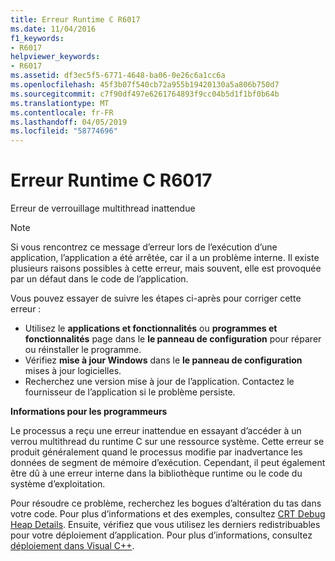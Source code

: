 ```yaml
---
title: Erreur Runtime C R6017
ms.date: 11/04/2016
f1_keywords:
- R6017
helpviewer_keywords:
- R6017
ms.assetid: df3ec5f5-6771-4648-ba06-0e26c6a1cc6a
ms.openlocfilehash: 45f3b07f540cb72a955b19420130a5a806b750d7
ms.sourcegitcommit: c7f90df497e6261764893f9cc04b5d1f1bf0b64b
ms.translationtype: MT
ms.contentlocale: fr-FR
ms.lasthandoff: 04/05/2019
ms.locfileid: "58774696"
---
```

# <a name="c-runtime-error-r6017"></a>Erreur Runtime C R6017

Erreur de verrouillage multithread inattendue

> [!NOTE]
> Si vous rencontrez ce message d’erreur lors de l’exécution d’une application, l’application a été arrêtée, car il a un problème interne. Il existe plusieurs raisons possibles à cette erreur, mais souvent, elle est provoquée par un défaut dans le code de l’application.
>
> Vous pouvez essayer de suivre les étapes ci-après pour corriger cette erreur :
>
> - Utilisez le **applications et fonctionnalités** ou **programmes et fonctionnalités** page dans le **le panneau de configuration** pour réparer ou réinstaller le programme.
> - Vérifiez **mise à jour Windows** dans le **le panneau de configuration** mises à jour logicielles.
> - Recherchez une version mise à jour de l’application. Contactez le fournisseur de l’application si le problème persiste.

**Informations pour les programmeurs**

Le processus a reçu une erreur inattendue en essayant d’accéder à un verrou multithread du runtime C sur une ressource système. Cette erreur se produit généralement quand le processus modifie par inadvertance les données de segment de mémoire d’exécution. Cependant, il peut également être dû à une erreur interne dans la bibliothèque runtime ou le code du système d’exploitation.

Pour résoudre ce problème, recherchez les bogues d’altération du tas dans votre code. Pour plus d’informations et des exemples, consultez [CRT Debug Heap Details](/visualstudio/debugger/crt-debug-heap-details). Ensuite, vérifiez que vous utilisez les derniers redistribuables pour votre déploiement d’application. Pour plus d’informations, consultez [déploiement dans Visual C++](../../windows/deployment-in-visual-cpp.md).